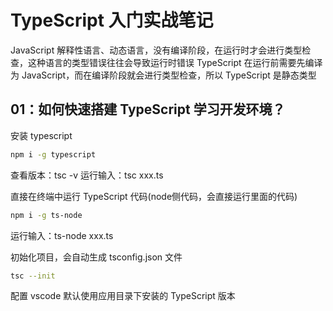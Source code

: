 # TypeScript 入门实战笔记

JavaScript 解释性语言、动态语言，没有编译阶段，在运行时才会进行类型检查，这种语言的类型错误往往会导致运行时错误
TypeScript 在运行前需要先编译为 JavaScript，而在编译阶段就会进行类型检查，所以 TypeScript 是静态类型

## 01：如何快速搭建 TypeScript 学习开发环境？

安装 typescript
```bash
npm i -g typescript
```
查看版本：tsc -v
运行输入：tsc xxx.ts

直接在终端中运行 TypeScript 代码(node侧代码，会直接运行里面的代码)
```bash
npm i -g ts-node
```
运行输入：ts-node xxx.ts

初始化项目，会自动生成 tsconfig.json 文件
```bash
tsc --init
```

配置 vscode 默认使用应用目录下安装的 TypeScript 版本


